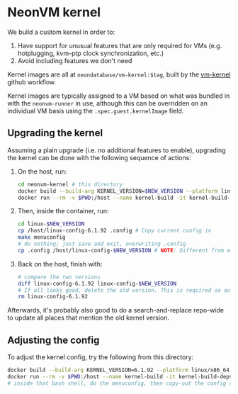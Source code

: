 # NeonVM kernel

We build a custom kernel in order to:

1. Have support for unusual features that are only required for VMs (e.g. hotplugging, kvm-ptp clock
   synchronization, etc.)
2. Avoid including features we don't need

Kernel images are all at `neondatabase/vm-kernel:$tag`, built by the
[vm-kernel](../.github/workflows/vm-kernel.yaml) github workflow.

Kernel images are typically assigned to a VM based on what was bundled in with the `neonvm-runner`
in use, although this can be overridden on an individual VM basis using the
`.spec.guest.kernelImage` field.

## Upgrading the kernel

Assuming a plain upgrade (i.e. no additional features to enable), upgrading the kernel can be done
with the following sequence of actions:

1. On the host, run:
   ```sh
   cd neonvm-kernel # this directory
   docker build --build-arg KERNEL_VERSION=$NEW_VERSION --platform linux/x86_64 --target build-deps -t kernel-build-deps -f Dockerfile.kernel-builder .
   docker run --rm -v $PWD:/host --name kernel-build -it kernel-build-deps bash
   ```
2. Then, inside the container, run:
   ```sh
   cd linux-$NEW_VERSION
   cp /host/linux-config-6.1.92 .config # Copy current config in
   make menuconfig
   # do nothing; just save and exit, overwriting .config
   cp .config /host/linux-config-$NEW_VERSION # NOTE: Different from existing!
   ```
3. Back on the host, finish with:
   ```sh
   # compare the two versions
   diff linux-config-6.1.92 linux-config-$NEW_VERSION
   # If all looks good, delete the old version. This is required so auto-selection works.
   rm linux-config-6.1.92
   ```

Afterwards, it's probably also good to do a search-and-replace repo-wide to update all places that
mention the old kernel version.

## Adjusting the config

To adjust the kernel config, try the following from this directory:

```sh
docker build --build-arg KERNEL_VERSION=6.1.92 --platform linux/x86_64 --target build-deps -t kernel-build-deps -f Dockerfile.kernel-builder .
docker run --rm -v $PWD:/host --name kernel-build -it kernel-build-deps bash
# inside that bash shell, do the menuconfig, then copy-out the config to /host
```
